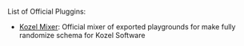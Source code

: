 
List of Official Pluggins:
- [Kozel Mixer](https://github.com/Aero25x/kozel-mixer): Official mixer of exported playgrounds for make fully randomize schema for Kozel Software 
